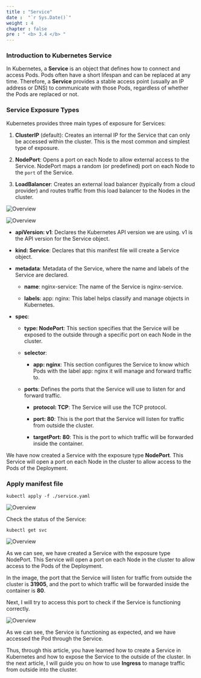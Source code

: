 ```yaml
---
title : "Service"
date :  "`r Sys.Date()`" 
weight : 4
chapter : false
pre : " <b> 3.4 </b> "
---
```


### Introduction to Kubernetes Service

In Kubernetes, a **Service** is an object that defines how to connect and access Pods. Pods often have a short lifespan and can be replaced at any time. Therefore, a **Service** provides a stable access point (usually an IP address or DNS) to communicate with those Pods, regardless of whether the Pods are replaced or not.

### Service Exposure Types

Kubernetes provides three main types of exposure for Services:

1. **ClusterIP** (default): Creates an internal IP for the Service that can only be accessed within the cluster. This is the most common and simplest type of exposure.

2. **NodePort**: Opens a port on each Node to allow external access to the Service. NodePort maps a random (or predefined) port on each Node to the `port` of the Service.

3. **LoadBalancer**: Creates an external load balancer (typically from a cloud provider) and routes traffic from this load balancer to the Nodes in the cluster.

![Overview](/fcj-ss2-workshop-001/images/2-Manifest/20.png)

![Overview](/fcj-ss2-workshop-001/images/2-Manifest/21.png)

- **apiVersion: v1**: Declares the Kubernetes API version we are using. v1 is the API version for the Service object.

- **kind: Service**: Declares that this manifest file will create a Service object.

- **metadata**: Metadata of the Service, where the name and labels of the Service are declared.

    - **name**: nginx-service: The name of the Service is nginx-service.

    - **labels**:
        app: nginx: This label helps classify and manage objects in Kubernetes.

- **spec**:

    - **type: NodePort**: This section specifies that the Service will be exposed to the outside through a specific port on each Node in the cluster.

    - **selector**:

        - **app: nginx**: This section configures the Service to know which Pods with the label app: nginx it will manage and forward traffic to.

    - **ports**: Defines the ports that the Service will use to listen for and forward traffic.

        - **protocol: TCP**: The Service will use the TCP protocol.

        - **port: 80**: This is the port that the Service will listen for traffic from outside the cluster.

        - **targetPort: 80**: This is the port to which traffic will be forwarded inside the container.

We have now created a Service with the exposure type **NodePort**. This Service will open a port on each Node in the cluster to allow access to the Pods of the Deployment.

### Apply manifest file

    kubectl apply -f ./service.yaml

![Overview](/fcj-ss2-workshop-001/images/2-Manifest/22.png)

Check the status of the Service:

    kubectl get svc 

![Overview](/fcj-ss2-workshop-001/images/2-Manifest/23.png)

As we can see, we have created a Service with the exposure type NodePort. This Service will open a port on each Node in the cluster to allow access to the Pods of the Deployment.

In the image, the port that the Service will listen for traffic from outside the cluster is **31905**, and the port to which traffic will be forwarded inside the container is **80**.

Next, I will try to access this port to check if the Service is functioning correctly.

![Overview](/fcj-ss2-workshop-001/images/2-Manifest/24.png)

As we can see, the Service is functioning as expected, and we have accessed the Pod through the Service.

Thus, through this article, you have learned how to create a Service in Kubernetes and how to expose the Service to the outside of the cluster. In the next article, I will guide you on how to use **Ingress** to manage traffic from outside into the cluster.
